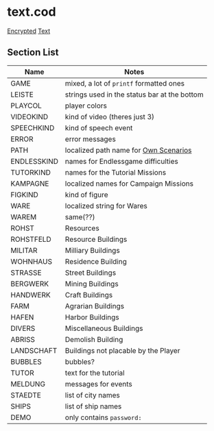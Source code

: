 # text.cod #

[Encrypted](../file_formats/encryption.md) [Text](../file_formats/text.md)


## Section List ##

| Name          | Notes |
|---------------|-------|
| GAME			| mixed, a lot of `printf` formatted ones |
| LEISTE		| strings used in the status bar at the bottom |
| PLAYCOL		| player colors |
| VIDEOKIND		| kind of video (theres just 3) |
| SPEECHKIND	| kind of speech event |
| ERROR			| error messages |
| PATH			| localized path name for [Own Scenarios](./own_scenarios/index.md) |
| ENDLESSKIND	| names for Endlessgame difficulties |
| TUTORKIND		| names for the Tutorial Missions |
| KAMPAGNE		| localized names for Campaign Missions |
| FIGKIND		| kind of figure |
| WARE			| localized string for Wares |
| WAREM			| same(??) |
| ROHST			| Resources |
| ROHSTFELD		| Resource Buildings |
| MILITAR		| Milliary Buildings |
| WOHNHAUS		| Residence Building |
| STRASSE		| Street Buildings |
| BERGWERK		| Mining Buildings |
| HANDWERK		| Craft Buildings |
| FARM			| Agrarian Buildings |
| HAFEN			| Harbor Buildings |
| DIVERS		| Miscellaneous Buildings |
| ABRISS		| Demolish Building |
| LANDSCHAFT	| Buildings not placable by the Player |
| BUBBLES		| bubbles? |
| TUTOR			| text for the tutorial |
| MELDUNG		| messages for events |
| STAEDTE		| list of city names |
| SHIPS			| list of ship names |
| DEMO			| only contains `password:` |

